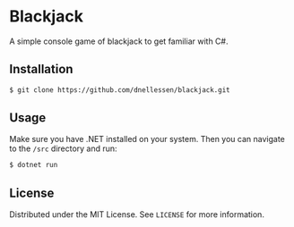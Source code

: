 # Blackjack

A simple console game of blackjack to get familiar with C#.


## Installation
```sh
$ git clone https://github.com/dnellessen/blackjack.git
```

## Usage
Make sure you have .NET installed on your system.
Then you can navigate to the `/src` directory and run:
```bash
$ dotnet run
```

## License
Distributed under the MIT License. See `LICENSE` for more information.